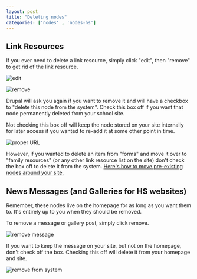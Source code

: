 ```yaml
---
layout: post
title: "Deleting nodes"
categories: ['nodes' , 'nodes-hs']
---
```


## Link Resources

If you ever need to delete a link resource, simply click "edit", then "remove" to get rid of the link resource.

![edit](/schoolsites-help/images/uploading/group-edit.png)

![remove](/schoolsites-help/images/uploading/remove.png)

Drupal will ask you again if you want to remove it and will have a checkbox to "delete this node from the system". Check this box off if you want that node permanently deleted from your school site. 

Not checking this box off will keep the node stored on your site internally for later access if you wanted to re-add it at some other point in time.

![proper URL](/schoolsites-help/images/uploading/remove-system.png)

However, if you wanted to delete an item from "forms" and move it over to "family resources" (or any other link resource list on the site) don't check the box off to delete it from the system. [Here's how to move pre-existing nodes around your site.](/schoolsites-help/nodes/2014/07/15/moving-nodes/) 

<a name="news-del"></a>

## News Messages (and Galleries for HS websites)

Remember, these nodes live on the homepage for as long as you want them to. It's entirely up to you when they should be removed. 

To remove a message or gallery post, simply click remove. 

![remove message](/schoolsites-help/images/news/remove-message.png)

If you want to keep the message on your site, but not on the homepage, don't check off the box. Checking this off will delete it from your homepage and site.

![remove from system](/schoolsites-help/images/news/remove-box.png)